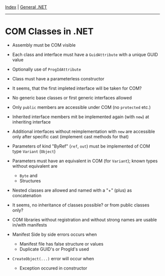 [Index](../index.md) | [General .NET](../General.NET.md)

---

# COM Classes in .NET
- Assembly must be COM visible
- Each class and interface must have a `GuidAttribute` with a unique GUID value
- Optionally use of `ProgIdAttribute`
- Class must have a parameterless constructor
- It seems, that the first impleted interface will be taken for COM?
- No generic base classes or first generic interfaces allowed
- Only `public` members are accessible under COM (no `protected` etc.)
- Inherited interface members mit be implemented again (with `new`) at inheriting interface
- Additional interfaces without reimplementation with `new` are accessible only after specific cast (implement cast methods for that)
- Parameters of kind "ByRef" (`ref`, `out`) must be implemented of COM type `Variant` (`Object`)
- Parameters must have an equivalent in COM (for `Variant`); known types without equivalent are
  - `Byte` and
  - Structures
- Nested classes are allowed and named with a "+" (plus) as concatenation
- It seems, no inheritance of classes possible? or from public classes only?

- COM libraries without registration and without strong names are usable in/with manifests

- Manifest Side by side errors occurs when
  - Manifest file has false structure or values
  - Duplicate GUID's or ProgId's used
- `CreateObject(...)` error will occur when
  - Exception occured in constructor
